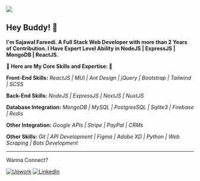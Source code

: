 <!-- ![Top Languages Card](https://github-readme-stats.vercel.app/api/top-langs/?username=SajawalFareedi&layout=compact) -->
<img align="center" src="https://github-readme-stats.vercel.app/api?username=SajawalFareedi&count_private=true&show_icons=true" />
<!-- <br>
<img align="center" src="https://wakatime.com/share/@21bdcb9b-3ca8-4828-84bb-2eda3f030ae0/2f85bcb5-9a8c-4b38-acfc-07864f0a0fa9.png" /> -->
<br>

## Hey Buddy! 👋

**I'm Sajawal Fareedi. A Full Stack Web Developer with more than 2 Years of Contribution. I Have Expert Level Ability in NodeJS | ExpressJS | MongoDB | ReactJS.**

**🌟 Here are My Core Skills and Expertise: 🌟**

**Front-End Skills:**
*ReactJS | MUI | Ant Design | jQuery | Bootstrap | Tailwind | SCSS*

**Back-End Skills:**
*NodeJS | ExpressJS | NextJS | NuxtJS*

**Database Integration:**
*MongoDB | MySQL | PostgresSQL | Sqlite3 | Firebase | Redis*

**Other Integration:**
*Google APIs | Stripe | PayPal | CRMs*

**Other Skills:**
*Git | API Development | Figma | Adobe XD | Python | Web Scraping | Bots Development*

<hr style="height: 1px;">

Wanna Connect?

[![Upwork](https://img.shields.io/badge/UpWork-6FDA44?style=for-the-badge&logo=Upwork&logoColor=white)][1]
[![LinkedIn](https://img.shields.io/badge/LinkedIn-0077B5?style=for-the-badge&logo=linkedin&logoColor=white)][2]

[1]: https://www.upwork.com/freelancers/~01c25b9d2e61d1a697/
[2]: https://www.linkedin.com/in/sajawal-fareedi/
